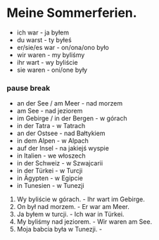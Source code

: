 # Meine Sommerferien.
- ich war - ja byłem
- du warst - ty byłeś
- er/sie/es war - on/ona/ono było
- wir waren - my byliśmy
- ihr wart - wy byliście
- sie waren - oni/one były
### pause break
- an der See / am Meer - nad morzem
- am See - nad jeziorem
- im Gebirge / in der Bergen - w górach
- in der Tatra - w Tatrach
- an der Ostsee - nad Bałtykiem
- in dem Alpen - w Alpach
- auf der Insel - na jakiejś wyspie
- in Italien - we włoszech
- in der Schweiz - w Szwajcarii
- in der Türkei - w Turcji
- in Ägypten - w Egipcie
- in Tunesien - w Tunezji
1. Wy byliście w górach. - Ihr wart im Gebirge.
2. On był nad morzem. - Er war am Meer.
3. Ja byłem w turcji. - Ich war in Türkei.
4. My byliśmy nad jeziorem. - Wir waren am See.
5. Moja babcia była w Tunezji. - 
